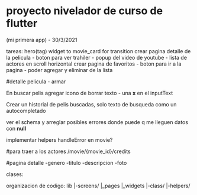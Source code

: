 proyecto nivelador de curso de flutter
===

(mi primera app) - 30/3/2021

tareas:
hero(tag) widget to movie_card for transition
crear pagina detalle de la pelicula
    - boton para ver trahiler
    - popup del video de youtube
    - lista de actores en scroll horizontal
crear pagina de favoritos
    - boton para ir a la pagina
    - poder agregar y eliminar de la lista

#detalle pelicula - armar

En buscar pelis agregar icono de borrar texto - una **x** en el inputText

Crear un historial de pelis buscadas, solo texto de busqueda como un autocompletado

ver el schema y arreglar posibles errores donde puede q me lleguen datos con **null**

implementar helpers handleError en movie?

#para traer a los actores /movie/{movie_id}/credits

#pagina detalle
-genero
-titulo
-descripcion
-foto

clases:

organizacion de codigo:
lib
|-screens/
    |_pages
    |_widgets
|-class/
|-helpers/
